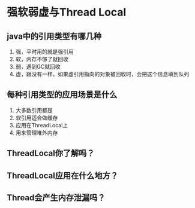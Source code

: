 # 强软弱虚与Thread Local

## java中的引用类型有哪几种

1. 强，平时用的就是强引用
2. 软，内存不够了就回收
3. 弱，遇到GC就回收
4. 虚，跟没有一样，如果虚引用指向的对象被回收时，会把这个信息填到队列

## 每种引用类型的应用场景是什么

1. 大多数引用都是
2. 软引用适合做缓存
3. 应用在ThreadLocal上
4. 用来管理堆外内存

## ThreadLocal你了解吗？

## ThreadLocal应用在什么地方？

## Thread会产生内存泄漏吗？




